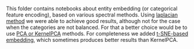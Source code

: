 This folder contains notebooks about entity embedding (or categorical feature encoding), based on various spectral methods. 
Using [laplacian method](spectral-encoding-of-categorical-features.ipynb) we were able to achieve good results, 
although not for the case when the categories are not balanced. For that a better choice would be to use [PCA or KernelPCA](PCA.ipynb) 
methods. For completeness we added [t-SNE-based embedding](t-SNE.ipynb), which sometimes produces better results than KernelPCA.
